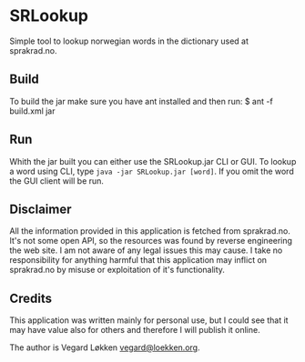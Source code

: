 SRLookup
========

Simple tool to lookup norwegian words in the dictionary used at sprakrad.no.

Build
-----

To build the jar make sure you have ant installed and then run:
    $ ant -f build.xml jar

Run
---

Whith the jar built you can either use the SRLookup.jar CLI or GUI. To lookup a word using CLI, type `java -jar SRLookup.jar [word]`. If you omit the word the GUI client will be run.

Disclaimer
-------

All the information provided in this application is fetched from sprakrad.no. It's not some open API, so the resources was found by reverse engineering the web site. I am not aware of any legal issues this may cause. I take no responsibility for anything harmful that this application may inflict on sprakrad.no by misuse or exploitation of it's functionality.

Credits
-------

This application was written mainly for personal use, but I could see that it may have value also for others and therefore I will publish it online.

The author is Vegard Løkken <vegard@loekken.org>.

